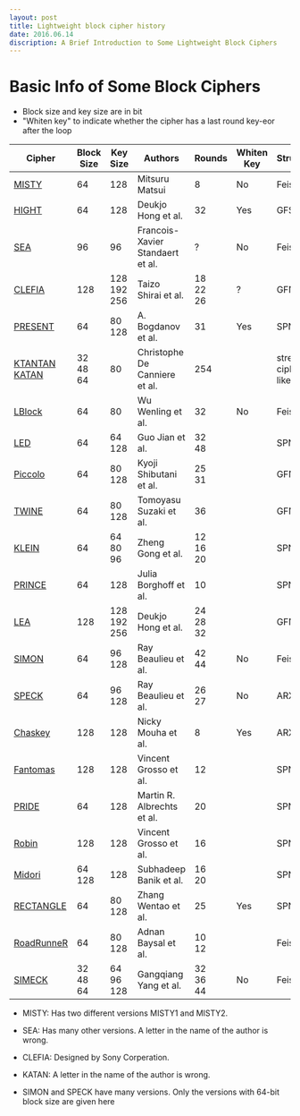 ```yaml
---
layout: post
title: Lightweight block cipher history
date: 2016.06.14
discription: A Brief Introduction to Some Lightweight Block Ciphers
---
```


# Basic Info of Some Block Ciphers

* Block size and key size are in bit
* "Whiten key" to indicate whether the cipher has a last round key-eor after the loop

|   Cipher   | Block Size | Key Size |        Authors	              | Rounds        | Whiten Key | Structure | Published    |
| ---------- | ---------- |----------|-----------------------         |--------       |------------|-----------|-----------   |
| [MISTY]    |    64      |   128    |      Mitsuru Matsui            |  8            |   No       |  Feistel  |  FSE'97      |
| [HIGHT]    |    64      |   128    |      Deukjo Hong et al.        |  32           |   Yes      |  GFS      |  CHES'06     |
| [SEA]      |    96      |   96     |Francois-Xavier Standaert et al.|  ?            |   No       |  Feistel  |  SCRAA'06    |
| [CLEFIA]   |    128     |128<br>192<br>256|   Taizo Shirai et al.   |18<br>22<br>26 |   ?        |  GFN      |  FSE'07      |
| [PRESENT]  |    64      | 80<br>128|   A. Bogdanov et al.           |  31           |   Yes      |  SPN      |  CHES'07     |
| [KTANTAN]<br>[KATAN]| 32<br>48<br>64 | 80 | Christophe De Canniere et al. | 254     |          |stream cipher like |CHES'09 |
| [LBlock]   |    64      | 80       |      Wu Wenling et al.         |  32           |   No       |  Feistel  |  ACNS'11     |
| [LED]      |    64      | 64<br>128|      Guo Jian et al.           |  32<br>48     |            |  SPN      |  CHES'11     |
| [Piccolo]  |    64      | 80<br>128|      Kyoji Shibutani et al.    |  25<br>31     |            |  GFN      |  CHES'11     |
| [TWINE]    |    64      | 80<br>128|      Tomoyasu Suzaki et al.    |  36           |            |  GFN      |Workshop on LC'11|
| [KLEIN]    |    64 | 64<br>80<br>96|      Zheng Gong et al.         | 12<br>16<br>20|            |  SPN      |  SaP'12      |
| [PRINCE]   |    64      |   128    |      Julia Borghoff et al.     |  10           |            |  SPN      |ASIACRYPT'12  |
| [LEA]      | 128| 128<br>192<br>256|      Deukjo Hong et al.        | 24<br>28<br>32|            |  GFN      |  WISA'13     |
| [SIMON]    | 64         |96<br>128 |      Ray Beaulieu et al.       | 42<br>44      |   No       |  Feistel  |eprint.eacr'13|
| [SPECK]    | 64         |96<br>128 |      Ray Beaulieu et al.       | 26<br>27      |   No       |  ARX      |eprint.eacr'13|
| [Chaskey]  | 128        |  128     |      Nicky Mouha et al.        | 8             |   Yes      |  ARX      |  SAC'14      |
| [Fantomas] | 128        |  128     |      Vincent Grosso et al.     | 12            |            |  SPN      |  FSE'14      |
| [PRIDE]    | 64         | 128      |      Martin R. Albrechts et al.| 20            |            |  SPN      |  CRYPTO'14   |
| [Robin]    | 128        | 128      |      Vincent Grosso et al.     | 16            |            |  SPN      |  FSE'14      |
| [Midori]   | 64<br>128  | 128      |      Subhadeep Banik et al.    | 16<br>20      |            |  SPN      |Asiacrypt'15  |
| [RECTANGLE]| 64         | 80<br>128|      Zhang Wentao et al.       | 25            |   Yes      |  SPN      |sci China'15  |
|[RoadRunneR]| 64         | 80<br>128|      Adnan Baysal et al.       | 10<br>12      |            |  Feistel  |  LightSec'15 |
| [SIMECK]   |32<br>48<br>64 | 64<br>96<br>128 | Gangqiang Yang et al.|32<br>36<br>44 |   No       |  Feistel  |  CHES'15     |

<!-- mCrypton, Mysterion, PrintCipher, XTEA, Zorro, MIBS, TEA -->
* MISTY: Has two different versions MISTY1 and MISTY2.
* SEA: Has many other versions. A letter in the name of the author is wrong.
* CLEFIA: Designed by Sony Corperation.
* KATAN: A letter in the name of the author is wrong.
* SIMON and SPECK have many versions. Only the versions with 64-bit block size are given here

  [MISTY]: <http://dx.doi.org/10.1007/BFb0052334>
  [HIGHT]: <https://www.iacr.org/archive/ches2006/04/04.pdf>
  [SEA]: <http://dx.doi.org/10.1007/11733447_16>
  [CLEFIA]: <http://dx.doi.org/10.1007/978-3-540-74619-5_12>
  [PRESENT]: <https://www.iacr.org/archive/ches2007/47270450/47270450.pdf>
  [KTANTAN]: <http://dx.doi.org/10.1007/978-3-642-04138-9_20>
  [KATAN]: <http://dx.doi.org/10.1007/978-3-642-04138-9_20>
  [LBlock]: <https://eprint.iacr.org/2011/345.pdf>
  [LED]: <https://eprint.iacr.org/2012/600.pdf>
  [Piccolo]: <http://www.iacr.org/archive/ches2011/69170343/69170343.pdf>
  [TWINE]: <http://jpn.nec.com/rd/crl/code/research/image/twine_SAC_full_v5.pdf>
  [KLEIN]: <http://doc.utwente.nl/73129/1/The_KLEIN_Block_Cipher.pdf>
  [PRINCE]: <https://eprint.iacr.org/2014/453.pdf>
  [LEA]: <http://seed.kisa.or.kr/html/egovframework/iwt/ds/ko/ref/LEA%20A%20128-Bit%20Block%20Cipher%20for%20Fast%20Encryption%20on%20Common%20Processors-English.pdf>
  [SIMON]: <https://eprint.iacr.org/2013/404.pdf>
  [SPECK]: <https://eprint.iacr.org/2013/404.pdf>
  [Chaskey]: <https://eprint.iacr.org/2014/386.pdf>
  [PRIDE]: <https://eprint.iacr.org/2014/453.pdf>
  [Midori]: <https://eprint.iacr.org/2015/1142.pdf>
  [RECTANGLE]: <https://eprint.iacr.org/2014/084.pdf>
  [RoadRunneR]: <http://dx.doi.org/10.1007/978-3-319-29078-2_4>
  [SIMECK]: <https://eprint.iacr.org/2015/612>
  [Fantomas]: <http://dx.doi.org/10.1007/978-3-662-46706-0_2>
  [Robin]: <http://dx.doi.org/10.1007/978-3-662-46706-0_2>
